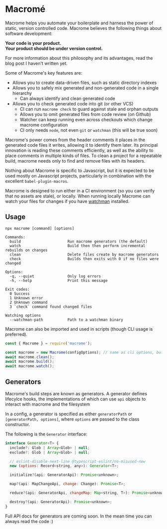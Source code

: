 # Macromé

Macrome helps you automate your boilerplate and harness the power of static, version controlled code. Macrome believes the following things about software development:

**Your code is your product.**  
**Your product should be under version control.**

For more information about this philosophy and its advantages, read the blog post I haven't written yet.

Some of Macrome's key features are:

- Allows you to create data-driven files, such as static directory indexes
- Allows you to safely mix generated and non-generated code in a single hierarchy
  - Can always identify and clean generated code
- Allows you to check generated code into git (or other VCS)
  - CI can run `macrome check` to guard against stale and orphan outputs
  - Allows you to omit generated files from code review (on Github)
  - Watcher can keep running even across checkouts which change macrome configuration
  - CI only needs `node`, not even `git` or `watchman` (this will be true soon)

Macrome's power comes from the header comments it places in the generated code files it writes, allowing it to identify them later. Its principal innovation is reading these comments efficiently, as well as the ability to place comments in multiple kinds of files. To clean a project for a repeatable build, macrome needs only to find and remove files with its headers.

Nothing about Macrome is specific to Javascript, but it is expected to be used mostly on Javascript projects, particularly in combination with the excellent `babel-plugin-macros`.

Macrome is designed to run either in a CI environment (so you can verify that no assets are stale), or locally. When running locally Macrome can watch your files for changes if you have [watchman](http://facebook.github.io/watchman/docs/install) installed.

## Usage

```
npx macrome [command] [options]

Commands:
  build                     Run macrome generators (the default)
  watch                     Build then then perform incremental rebuilds on changes
  clean                     Delete files create by macrome generators
  check                     Builds then exits with 0 if no files were changed

Options:
  -q, --quiet               Only log errors
  -h, --help                Print this message

Exit codes:
  0 Success
  1 Unknown error
  2 Unknown command
  3 `check` command found changed files

Watching options
  --watchman-path           Path to a watchman binary
```

Macrome can also be imported and used in scripts (though CLI usage is preferred).

```js
const { Macrome } = require('macrome');

const macrome = new Macrome(configOptions); // same as cli options, but camel case
await macrome.clean();
await macrome.build();
await macrome.watch();
```

## Generators

Macrome's build steps are known as generators. A generator defines lifecylce hooks, the implementations of which can use `api` objects to interact with macrome and the filesystem

In a config, a generator is specified as either `generatorPath` or `[generatorPath, options]`, where `options` are passed to the class constructor.

The following is the `Generator` interface:

```js
interface Generator<T> {
  include?: Glob | Array<Glob> | null;
  exclude?: Glob | Array<Glob> | null;

  // eslint-disable-next-line @typescript-eslint/no-misused-new
  new (options: Record<string, any>): Generator<T>;

  initialize?(api: GeneratorApi): Promise<unknown>;

  map?(api: MapChangeApi, change: Change): Promise<T>;

  reduce?(api: GeneratorApi, changeMap: Map<string, T>): Promise<unknown>;

  destroy?(api: GeneratorApi): Promise<unknown>;
}
```

Full API docs for generators are coming soon. In the mean time you can always read the code :)
